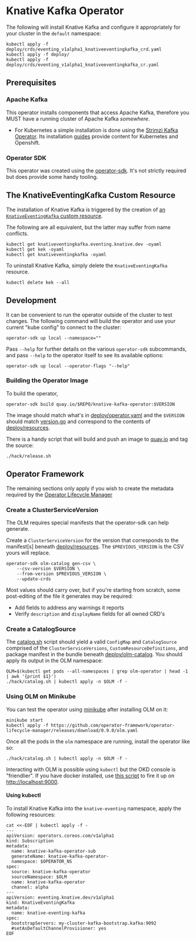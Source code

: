 # Knative Kafka Operator

The following will install Knative Kafka and configure it
appropriately for your cluster in the `default` namespace:

    kubectl apply -f deploy/crds/eventing_v1alpha1_knativeeventingkafka_crd.yaml
    kubectl apply -f deploy/
    kubectl apply -f deploy/crds/eventing_v1alpha1_knativeeventingkafka_cr.yaml

## Prerequisites

### Apache Kafka

This operator installs components that access Apache Kafka, therefore you MUST have a running
cluster of Apache Kafka _somewhere_.

   - For Kubernetes a simple installation is done using the
     [Strimzi Kafka Operator](http://strimzi.io). Its installation
     [guides](http://strimzi.io/quickstarts/) provide content for Kubernetes and
     Openshift.

### Operator SDK

This operator was created using the
[operator-sdk](https://github.com/operator-framework/operator-sdk/).
It's not strictly required but does provide some handy tooling.

## The KnativeEventingKafka Custom Resource

The installation of Knative Kafka is triggered by the creation of
[an `KnativeEventingKafka` custom
resource](deploy/crds/eventing_v1alpha1_kafka_install_crd.yaml).

The following are all equivalent, but the latter may suffer from name
conflicts.

    kubectl get knativeventingkafka.eventing.knative.dev -oyaml
    kubectl get kek -oyaml
    kubectl get knativeventingkafka -oyaml

To uninstall Knative Kafka, simply delete the `KnativeEventingKafka` resource.

    kubectl delete kek --all

## Development

It can be convenient to run the operator outside of the cluster to
test changes. The following command will build the operator and use
your current "kube config" to connect to the cluster:

    operator-sdk up local --namespace=""

Pass `--help` for further details on the various `operator-sdk`
subcommands, and pass `--help` to the operator itself to see its
available options:

    operator-sdk up local --operator-flags "--help"

### Building the Operator Image

To build the operator,

    operator-sdk build quay.io/$REPO/knative-kafka-operator:$VERSION

The image should match what's in
[deploy/operator.yaml](deploy/operator.yaml) and the `$VERSION` should
match [version.go](version/version.go) and correspond to the contents
of [deploy/resources](deploy/resources/).

There is a handy script that will build and push an image to
[quay.io](https://quay.io/repository/openshift-knative/knative-kafka-operator)
and tag the source:

    ./hack/release.sh
	
## Operator Framework

The remaining sections only apply if you wish to create the metadata
required by the [Operator Lifecycle
Manager](https://github.com/operator-framework/operator-lifecycle-manager)

### Create a ClusterServiceVersion

The OLM requires special manifests that the operator-sdk can help
generate.

Create a `ClusterServiceVersion` for the version that corresponds to
the manifest[s] beneath [deploy/resources](deploy/resources/). The
`$PREVIOUS_VERSION` is the CSV yours will replace.

    operator-sdk olm-catalog gen-csv \
        --csv-version $VERSION \
        --from-version $PREVIOUS_VERSION \
        --update-crds

Most values should carry over, but if you're starting from scratch,
some post-editing of the file it generates may be required:

* Add fields to address any warnings it reports
* Verify `description` and `displayName` fields for all owned CRD's

### Create a CatalogSource

The [catalog.sh](hack/catalog.sh) script should yield a valid
`ConfigMap` and `CatalogSource` comprised of the
`ClusterServiceVersions`, `CustomResourceDefinitions`, and package
manifest in the bundle beneath
[deploy/olm-catalog](deploy/olm-catalog/). You should apply its output
in the OLM namespace:

    OLM=$(kubectl get pods --all-namespaces | grep olm-operator | head -1 | awk '{print $1}')
    ./hack/catalog.sh | kubectl apply -n $OLM -f -

### Using OLM on Minikube

You can test the operator using
[minikube](https://kubernetes.io/docs/setup/minikube/) after
installing OLM on it:

    minikube start
    kubectl apply -f https://github.com/operator-framework/operator-lifecycle-manager/releases/download/0.9.0/olm.yaml

Once all the pods in the `olm` namespace are running, install the
operator like so:
    
    ./hack/catalog.sh | kubectl apply -n $OLM -f -

Interacting with OLM is possible using `kubectl` but the OKD console
is "friendlier". If you have docker installed, use [this
script](https://github.com/operator-framework/operator-lifecycle-manager/blob/master/scripts/run_console_local.sh)
to fire it up on <http://localhost:9000>.

#### Using kubectl

To install Knative Kafka into the `knative-eventing` namespace, apply
the following resources:

```
cat <<-EOF | kubectl apply -f -
---
apiVersion: operators.coreos.com/v1alpha1
kind: Subscription
metadata:
  name: knative-kafka-operator-sub
  generateName: knative-kafka-operator-
  namespace: $OPERATOR_NS
spec:
  source: knative-kafka-operator
  sourceNamespace: $OLM
  name: knative-kafka-operator
  channel: alpha
---
apiVersion: eventing.knative.dev/v1alpha1
kind: KnativeEventingKafka
metadata:
  name: knative-eventing-kafka
spec:
  bootstrapServers: my-cluster-kafka-bootstrap.kafka:9092
  #setAsDefaultChannelProvisioner: yes
EOF
```
